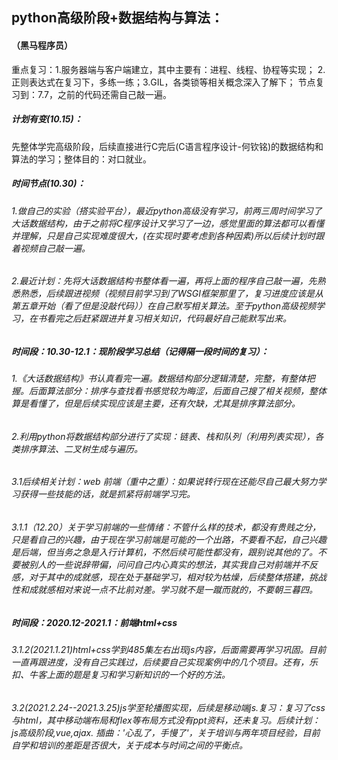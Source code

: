 ## python高级阶段+数据结构与算法：
#### （黑马程序员）
重点复习：1.服务器端与客户端建立，其中主要有：进程、线程、协程等实现； 2.正则表达式在复习下，多练一练；3.GIL，各类锁等相关概念深入了解下；
节点复习到：7.7，之前的代码还需自己敲一遍。
##### 计划有变(10.15)：
先整体学完高级阶段，后续直接进行C完后(C语言程序设计-何钦铭)的数据结构和算法的学习；整体目的：对口就业。
##### 时间节点(10.30)：
###### 1.做自己的实验（搭实验平台），最近python高级没有学习，前两三周时间学习了大话数据结构，由于之前将C程序设计又学习了一边，感觉里面的算法都可以看懂并理解，只是自己实现难度很大，(在实现时要考虑到各种因素)所以后续计划时跟着视频自己敲一遍。
###### 2.最近计划：先将大话数据结构书整体看一遍，再将上面的程序自己敲一遍，先熟悉熟悉，后续跟进视频（视频目前学习到了WSGI框架那里了，复习进度应该是从第五章开始（看了但是没敲代码））在自己默写相关算法。至于python高级视频学习，在书看完之后赶紧跟进并复习相关知识，代码最好自己能默写出来。
##### 时间段：10.30-12.1：现阶段学习总结（记得隔一段时间的复习）：
###### 1.《大话数据结构》书认真看完一遍。数据结构部分逻辑清楚，完整，有整体把握。后面算法部分：排序与查找看书感觉较为晦涩，后面自己搜了相关视频，整体算是看懂了，但是后续实现应该是主要，还有欠缺，尤其是排序算法部分。
###### 2.利用python将数据结构部分进行了实现：链表、栈和队列（利用列表实现），各类排序算法、二叉树生成与遍历。
###### 3.1后续相关计划：web 前端（重中之重）：如果说转行现在还能尽自己最大努力学习获得一些技能的话，就是抓紧将前端学习完。
###### 3.1.1（12.20）关于学习前端的一些情绪：不管什么样的技术，都没有贵贱之分，只是看自己的兴趣，由于现在学习前端是可能的一个出路，不要看不起，自己兴趣是后端，但当务之急是入行计算机，不然后续可能性都没有，跟别说其他的了。不要被别人的一些说辞带偏，问问自己内心真实的想法，其实我自己对前端并不反感，对于其中的成就感，现在处于基础学习，相对较为枯燥，后续整体搭建，挑战性和成就感相对来说一点不比前对差。学习就不是一蹴而就的，不要朝三暮四。
##### 时间段：2020.12-2021.1：前端html+css
###### 3.1.2(2021.1.21)html+css学到485集左右出现js内容，后面需要再学习巩固。目前一直再跟进度，没有自己实践过，后续要自己实现案例中的几个项目。还有，乐扣、牛客上面的题是复习和学习新知识的一个好的方法。
###### 3.2(2021.2.24--2021.3.25)js学至轮播图实现，后续是移动端js.复习：复习了css与html，其中移动端布局和flex等布局方式没有ppt资料，还未复习。后续计划：js高级阶段,vue,ajax.   插曲：'心乱了，手慢了'，关于培训与两年项目经验，目前自学和培训的差距是否很大，关于成本与时间之间的平衡点。


